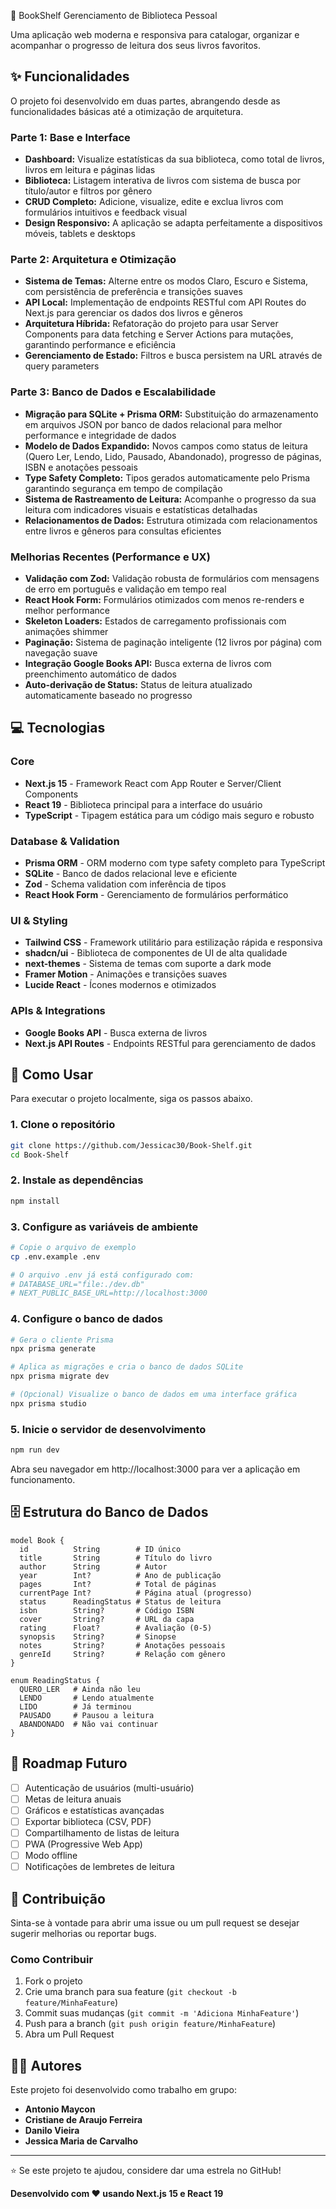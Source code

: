 
📘 BookShelf
Gerenciamento de Biblioteca Pessoal

Uma aplicação web moderna e responsiva para catalogar, organizar e acompanhar o progresso de leitura dos seus livros favoritos.

## ✨ Funcionalidades
O projeto foi desenvolvido em duas partes, abrangendo desde as funcionalidades básicas até a otimização de arquitetura.

### Parte 1: Base e Interface
- **Dashboard:** Visualize estatísticas da sua biblioteca, como total de livros, livros em leitura e páginas lidas
- **Biblioteca:** Listagem interativa de livros com sistema de busca por título/autor e filtros por gênero
- **CRUD Completo:** Adicione, visualize, edite e exclua livros com formulários intuitivos e feedback visual
- **Design Responsivo:** A aplicação se adapta perfeitamente a dispositivos móveis, tablets e desktops

### Parte 2: Arquitetura e Otimização
- **Sistema de Temas:** Alterne entre os modos Claro, Escuro e Sistema, com persistência de preferência e transições suaves
- **API Local:** Implementação de endpoints RESTful com API Routes do Next.js para gerenciar os dados dos livros e gêneros
- **Arquitetura Híbrida:** Refatoração do projeto para usar Server Components para data fetching e Server Actions para mutações, garantindo performance e eficiência
- **Gerenciamento de Estado:** Filtros e busca persistem na URL através de query parameters

### Parte 3: Banco de Dados e Escalabilidade
- **Migração para SQLite + Prisma ORM:** Substituição do armazenamento em arquivos JSON por banco de dados relacional para melhor performance e integridade de dados
- **Modelo de Dados Expandido:** Novos campos como status de leitura (Quero Ler, Lendo, Lido, Pausado, Abandonado), progresso de páginas, ISBN e anotações pessoais
- **Type Safety Completo:** Tipos gerados automaticamente pelo Prisma garantindo segurança em tempo de compilação
- **Sistema de Rastreamento de Leitura:** Acompanhe o progresso da sua leitura com indicadores visuais e estatísticas detalhadas
- **Relacionamentos de Dados:** Estrutura otimizada com relacionamentos entre livros e gêneros para consultas eficientes

### Melhorias Recentes (Performance e UX)
- **Validação com Zod:** Validação robusta de formulários com mensagens de erro em português e validação em tempo real
- **React Hook Form:** Formulários otimizados com menos re-renders e melhor performance
- **Skeleton Loaders:** Estados de carregamento profissionais com animações shimmer
- **Paginação:** Sistema de paginação inteligente (12 livros por página) com navegação suave
- **Integração Google Books API:** Busca externa de livros com preenchimento automático de dados
- **Auto-derivação de Status:** Status de leitura atualizado automaticamente baseado no progresso


## 💻 Tecnologias

### Core
- **Next.js 15** - Framework React com App Router e Server/Client Components
- **React 19** - Biblioteca principal para a interface do usuário
- **TypeScript** - Tipagem estática para um código mais seguro e robusto

### Database & Validation
- **Prisma ORM** - ORM moderno com type safety completo para TypeScript
- **SQLite** - Banco de dados relacional leve e eficiente
- **Zod** - Schema validation com inferência de tipos
- **React Hook Form** - Gerenciamento de formulários performático

### UI & Styling
- **Tailwind CSS** - Framework utilitário para estilização rápida e responsiva
- **shadcn/ui** - Biblioteca de componentes de UI de alta qualidade
- **next-themes** - Sistema de temas com suporte a dark mode
- **Framer Motion** - Animações e transições suaves
- **Lucide React** - Ícones modernos e otimizados

### APIs & Integrations
- **Google Books API** - Busca externa de livros
- **Next.js API Routes** - Endpoints RESTful para gerenciamento de dados

## 🚀 Como Usar
Para executar o projeto localmente, siga os passos abaixo.

### 1. Clone o repositório
```bash
git clone https://github.com/Jessicac30/Book-Shelf.git
cd Book-Shelf
```

### 2. Instale as dependências
```bash
npm install
```

### 3. Configure as variáveis de ambiente
```bash
# Copie o arquivo de exemplo
cp .env.example .env

# O arquivo .env já está configurado com:
# DATABASE_URL="file:./dev.db"
# NEXT_PUBLIC_BASE_URL=http://localhost:3000
```

### 4. Configure o banco de dados
```bash
# Gera o cliente Prisma
npx prisma generate

# Aplica as migrações e cria o banco de dados SQLite
npx prisma migrate dev

# (Opcional) Visualize o banco de dados em uma interface gráfica
npx prisma studio
```

### 5. Inicie o servidor de desenvolvimento
```bash
npm run dev
```

Abra seu navegador em http://localhost:3000 para ver a aplicação em funcionamento.

## 🗄️ Estrutura do Banco de Dados

```prisma
model Book {
  id          String        # ID único
  title       String        # Título do livro
  author      String        # Autor
  year        Int?          # Ano de publicação
  pages       Int?          # Total de páginas
  currentPage Int?          # Página atual (progresso)
  status      ReadingStatus # Status de leitura
  isbn        String?       # Código ISBN
  cover       String?       # URL da capa
  rating      Float?        # Avaliação (0-5)
  synopsis    String?       # Sinopse
  notes       String?       # Anotações pessoais
  genreId     String?       # Relação com gênero
}

enum ReadingStatus {
  QUERO_LER   # Ainda não leu
  LENDO       # Lendo atualmente
  LIDO        # Já terminou
  PAUSADO     # Pausou a leitura
  ABANDONADO  # Não vai continuar
}
```


## 🎯 Roadmap Futuro

- [ ] Autenticação de usuários (multi-usuário)
- [ ] Metas de leitura anuais
- [ ] Gráficos e estatísticas avançadas
- [ ] Exportar biblioteca (CSV, PDF)
- [ ] Compartilhamento de listas de leitura
- [ ] PWA (Progressive Web App)
- [ ] Modo offline
- [ ] Notificações de lembretes de leitura

## 🤝 Contribuição

Sinta-se à vontade para abrir uma issue ou um pull request se desejar sugerir melhorias ou reportar bugs.

### Como Contribuir

1. Fork o projeto
2. Crie uma branch para sua feature (`git checkout -b feature/MinhaFeature`)
3. Commit suas mudanças (`git commit -m 'Adiciona MinhaFeature'`)
4. Push para a branch (`git push origin feature/MinhaFeature`)
5. Abra um Pull Request


## 🧑‍💻 Autores

Este projeto foi desenvolvido como trabalho em grupo:

- **Antonio Maycon**
- **Cristiane de Araujo Ferreira**
- **Danilo Vieira**
- **Jessica Maria de Carvalho**

---

⭐ Se este projeto te ajudou, considere dar uma estrela no GitHub!

**Desenvolvido com ❤️ usando Next.js 15 e React 19**
